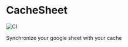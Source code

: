 # CacheSheet

![CI](https://github.com/etiennepierrot/CacheSheet/workflows/CI/badge.svg)

Synchronize your google sheet with your cache
